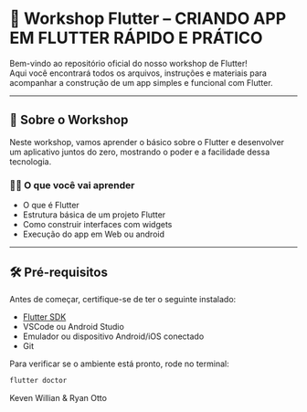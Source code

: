 # 🚀 Workshop Flutter – CRIANDO APP EM FLUTTER RÁPIDO E PRÁTICO

Bem-vindo ao repositório oficial do nosso workshop de Flutter!  
Aqui você encontrará todos os arquivos, instruções e materiais para acompanhar a construção de um app simples e funcional com Flutter.

---

## 🧠 Sobre o Workshop

Neste workshop, vamos aprender o básico sobre o Flutter e desenvolver um aplicativo juntos do zero, mostrando o poder e a facilidade dessa tecnologia.

### 👨‍🏫 O que você vai aprender
- O que é Flutter
- Estrutura básica de um projeto Flutter
- Como construir interfaces com widgets
- Execução do app em Web ou android

---

## 🛠️ Pré-requisitos

Antes de começar, certifique-se de ter o seguinte instalado:

- [Flutter SDK](https://docs.flutter.dev/get-started/install)
- VSCode ou Android Studio
- Emulador ou dispositivo Android/iOS conectado
- Git

Para verificar se o ambiente está pronto, rode no terminal:


```bash
flutter doctor
```
Keven Willian & Ryan Otto
